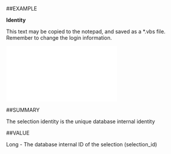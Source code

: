 
##EXAMPLE

**Identity**

This text may be copied to the notepad, and saved as a *.vbs file. Remember to change the login information.

![](..\..\Examples\vbs\SOSelection.Identity.vbs.txt)


##SUMMARY

The selection identity is the unique database internal identity


##VALUE

Long - The database internal ID of the selection (selection_id)

